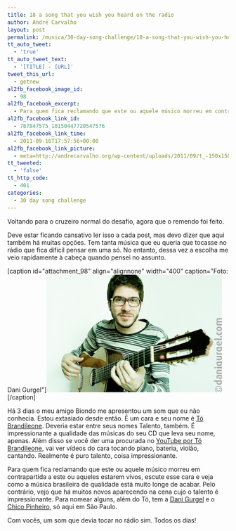 ```yaml
---
title: 18 a song that you wish you heard on the radio
author: André Carvalho
layout: post
permalink: /musica/30-day-song-challenge/18-a-song-that-you-wish-you-heard-on-the-radio/
tt_auto_tweet:
  - 'true'
tt_auto_tweet_text:
  - '[TITLE] - [URL]'
tweet_this_url:
  - getnew
al2fb_facebook_image_id:
  - 98
al2fb_facebook_excerpt:
  - Para quem fica reclamando que este ou aquele músico morreu em contrapartida a este ou aqueles estarem vivos, escute esse cara e veja como a música brasileira de qualidade está muito longe de acabar.
al2fb_facebook_link_id:
  - 787847575_10150447720547576
al2fb_facebook_link_time:
  - 2011-09-16T17:57:56+00:00
al2fb_facebook_link_picture:
  - meta=http://andrecarvalho.org/wp-content/uploads/2011/09/t_-150x150.jpg
tt_tweeted:
  - 'false'
tt_http_code:
  - 401
categories:
  - 30 day song challenge
---
```


Voltando para o cruzeiro normal do desafio, agora que o remendo foi feito.

Deve estar ficando cansativo ler isso a cada post, mas devo dizer que aqui também há muitas opções. Tem tanta música que eu queria que tocasse no rádio que fica difícil pensar em uma só. No entanto, dessa vez a escolha me veio rapidamente à cabeça quando pensei no assunto.

[caption id="attachment_98" align="alignnone" width="400" caption="Foto: Dani Gurgel"]![Tó Brandileone](/wp-content/uploads/2011/09/t_.jpg)[/caption]

Há 3 dias o meu amigo Biondo me apresentou um som que eu não conhecia. Estou extasiado desde então. É um cara e seu nome é [Tó Brandileone](http://www.myspace.com/tobrandileone). Deveria estar entre seus nomes Talento, também. É impressionante a qualidade das músicas do seu CD que leva seu nome, apenas. Além disso se você der uma procurada no [YouTube por Tó Brandileone](http://www.youtube.com/results?search_query=tó+brandileone&aq=f), vai ver vídeos do cara tocando piano, bateria, violão, cantando. Realmente é puro talento, coisa impressionante.

Para quem fica reclamando que este ou aquele músico morreu em contrapartida a este ou aqueles estarem vivos, escute esse cara e veja como a música brasileira de qualidade está muito longe de acabar. Pelo contrário, vejo que há muitos novos aparecendo na cena cujo o talento é impressionante. Para nomear alguns, além do Tó, tem a [Dani Gurgel](http://danigurgel.com.br/) e o [Chico Pinheiro](http://www.chicopinheiro.com.br/), só aqui em São Paulo.

Com vocês, um som que devia tocar no rádio sim. Todos os dias!



